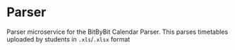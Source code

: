# Parser
Parser microservice for the BitByBit Calendar Parser.
This parses timetables uploaded by students in `.xls`/`.xlsx` format

